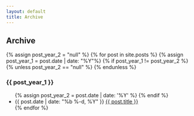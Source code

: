 ```yaml
---
layout: default
title: Archive
---
```


<section class="intro">
  <div class="wrap">
    <h1>Archive</h1>
  </div>
</section>

<section class="single">
  <div class="wrap">
	{% assign post_year_2 = "null" %}
    {% for post in site.posts %}
		{% assign post_year_1 = post.date | date: "%Y"%}
		{% if post_year_1 != post_year_2 %}
			{% unless post_year_2 == "null" %}
				</ul>
			{% endunless %}
    		<h3>{{ post_year_1 }}</h3>
    		<ul class="posts">
    		{% assign post_year_2 = post.date | date: '%Y' %}
		{% endif %}
      	<li>
        	<span class="post-date">{{ post.date | date: "%b %-d, %Y" }}</span>
        	<a class="post-link" href="{{ post.url | relative_url }}">{{ post.title }}</a>
      	</li>
	{% endfor %}
        </ul>
  </div>
</section>
